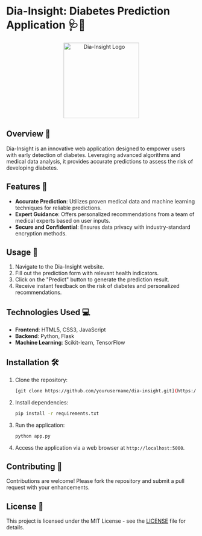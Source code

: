 

# Dia-Insight: Diabetes Prediction Application 🩺💉

<p align="center",style="border-radius:'50%'">
  <img src="https://github.com/TechWithAkash/Diabetes-PredictionApp-ML-Project/assets/134140640/d0f7f638-864b-4ffa-b084-501ee2cd1c39" alt="Dia-Insight Logo" width="200px">
</p>


## Overview 🌟
Dia-Insight is an innovative web application designed to empower users with early detection of diabetes. Leveraging advanced algorithms and medical data analysis, it provides accurate predictions to assess the risk of developing diabetes.

## Features 🚀
- **Accurate Prediction**: Utilizes proven medical data and machine learning techniques for reliable predictions.
- **Expert Guidance**: Offers personalized recommendations from a team of medical experts based on user inputs.
- **Secure and Confidential**: Ensures data privacy with industry-standard encryption methods.

## Usage 📝
1. Navigate to the Dia-Insight website.
2. Fill out the prediction form with relevant health indicators.
3. Click on the "Predict" button to generate the prediction result.
4. Receive instant feedback on the risk of diabetes and personalized recommendations.

## Technologies Used 💻
- **Frontend**: HTML5, CSS3, JavaScript
- **Backend**: Python, Flask
- **Machine Learning**: Scikit-learn, TensorFlow

## Installation 🛠️
1. Clone the repository:
   ```bash
   [git clone https://github.com/yourusername/dia-insight.git](https://github.com/TechWithAkash/Diabetes-PredictionApp-ML-Project.git)
   ```
2. Install dependencies:
   ```bash
   pip install -r requirements.txt
   ```
3. Run the application:
   ```bash
   python app.py
   ```
4. Access the application via a web browser at `http://localhost:5000`.



## Contributing 🤝
Contributions are welcome! Please fork the repository and submit a pull request with your enhancements.

## License 📄
This project is licensed under the MIT License - see the [LICENSE](LICENSE) file for details.

